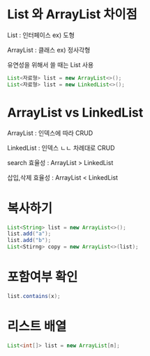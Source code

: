 # List 와 ArrayList 차이점 

List : 인터페이스 ex) 도형

ArrayList : 클래스 ex) 정사각형

유연성을 위해서 쓸 때는 List 사용 

```java
List<자료형> list = new ArrayList<>();
List<자료형> list = new LinkedList<>();
```



# ArrayList vs LinkedList

ArrayList  : 인덱스에 따라 CRUD

LinkedList : 인덱스 ㄴㄴ 차례대로 CRUD

search 효율성 : ArrayList > LinkedList

삽입,삭제 효율성 : ArrayList < LinkedList



# 복사하기

```java
List<String> list = new ArrayList<>();
list.add("a");
list.add("b");
List<Stirng> copy = new ArrayList<>(list);
```



# 포함여부 확인

```java
list.contains(x);
```



# 리스트 배열

```java
List<int[]> list = new ArrayList[n];
```

